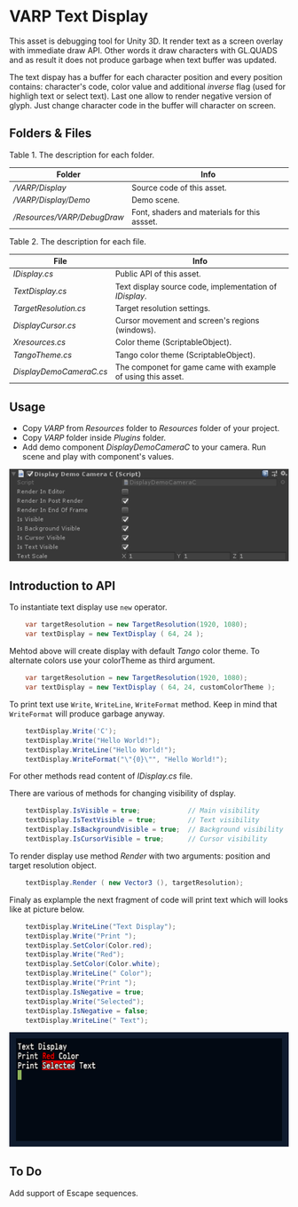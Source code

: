# VARP Text Display

This asset is debugging tool for Unity 3D. It render text as a screen overlay with immediate draw API. Other words it draw characters with GL.QUADS and as result it does not produce garbage when text buffer was updated.

The text dispay has a buffer for each character position and every position contains: character's code, color value and additional _inverse_ flag (used for highligh text or select text). Last one allow to render negative version of glyph. Just change character code in the buffer will character on screen.

## Folders & Files

Table 1. The description for each folder. 

| Folder                           | Info                       | 
|----------------------------------|----------------------------|
| _/VARP/Display_                  | Source code of this asset. |
| _/VARP/Display/Demo_             | Demo scene. |
| _/Resources/VARP/DebugDraw_      | Font, shaders and materials for this assset. |

Table 2. The description for each file. 

| File                     | Info                                  |
|--------------------------|---------------------------------------|
| _IDisplay.cs_            | Public API of this asset.             |
| _TextDisplay.cs_         | Text display source code, implementation of _IDisplay_. |
| _TargetResolution.cs_    | Target resolution settings.           |
| _DisplayCursor.cs_       | Cursor movement and screen's regions (windows). |
| _Xresources.cs_          | Color theme (ScriptableObject).       |
| _TangoTheme.cs_          | Tango color theme (ScriptableObject). |
| _DisplayDemoCameraC.cs_  |	The componet for game came with example of using this asset. |

## Usage

- Copy _VARP_ from _Resources_ folder to _Resources_ folder of your project.
- Copy _VARP_ folder inside _Plugins_ folder.
- Add demo component _DisplayDemoCameraC_ to your camera. Run scene and play with component's values.

![Component](/Images/DemoComponent.png)

## Introduction to API

To instantiate text display use `new` operator.

```C#
    var targetResolution = new TargetResolution(1920, 1080);
    var textDisplay = new TextDisplay ( 64, 24 );
```

Mehtod above will create display with default _Tango_ color theme. To alternate colors use your colorTheme as third argument.

```C#
    var targetResolution = new TargetResolution(1920, 1080);
    var textDisplay = new TextDisplay ( 64, 24, customColorTheme );
```

To print text use `Write`, `WriteLine`, `WriteFormat` method. Keep in mind that `WriteFormat` will produce garbage anyway.

```C#
    textDisplay.Write('C');
    textDisplay.Write("Hello World!");
    textDisplay.WriteLine("Hello World!");
    textDisplay.WriteFormat("\"{0}\"", "Hello World!");
```

For other methods read content of _IDisplay.cs_ file.

There are various of methods for changing visibility of dsplay.
 
```C#
    textDisplay.IsVisible = true;            // Main visibility
    textDisplay.IsTextVisible = true;        // Text visibility
    textDisplay.IsBackgroundVisible = true;  // Background visibility
    textDisplay.IsCursorVisible = true;      // Cursor visibility
```

To render display use method _Render_ with two arguments: position and target resolution object.

```C#
    textDisplay.Render ( new Vector3 (), targetResolution);
```

Finaly as explample the next fragment of code will print text which will looks like at picture below.

```C#
    textDisplay.WriteLine("Text Display");
    textDisplay.Write("Print ");
    textDisplay.SetColor(Color.red);
    textDisplay.Write("Red");
    textDisplay.SetColor(Color.white);
    textDisplay.WriteLine(" Color");
    textDisplay.Write("Print ");
    textDisplay.IsNegative = true;
    textDisplay.Write("Selected");
    textDisplay.IsNegative = false;
    textDisplay.WriteLine(" Text");
```

![Screen Shot](/Images/ScreenShot.png)

## To Do

Add support of Escape sequences. 
